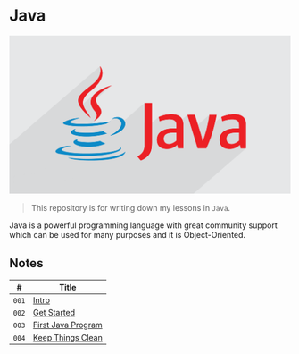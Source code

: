 # Java

![Java Logo](media/java-logo.png)

> This repository is for writing down my lessons in `Java`.

Java is a powerful programming language with great community support which can be used for many purposes and it is Object-Oriented.

## Notes

| #     | Title                                          |
| ----- | ---------------------------------------------- |
| `001` | [Intro](notes/Intro.md)                        |
| `002` | [Get Started](notes/GetStarted.md)             |
| `003` | [First Java Program](notes/FirstJavaProgram.md)|
| `004` | [Keep Things Clean](notes/KeepThingsClean.md)  |
